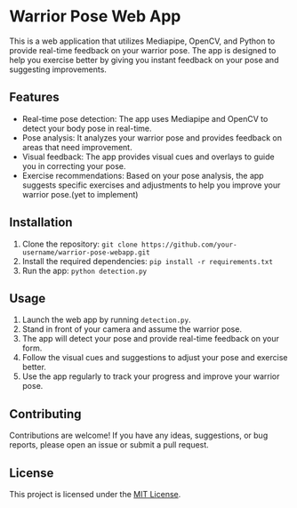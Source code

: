# Warrior Pose Web App

This is a web application that utilizes Mediapipe, OpenCV, and Python to provide real-time feedback on your warrior pose. The app is designed to help you exercise better by giving you instant feedback on your pose and suggesting improvements.

## Features

- Real-time pose detection: The app uses Mediapipe and OpenCV to detect your body pose in real-time.
- Pose analysis: It analyzes your warrior pose and provides feedback on areas that need improvement.
- Visual feedback: The app provides visual cues and overlays to guide you in correcting your pose.
- Exercise recommendations: Based on your pose analysis, the app suggests specific exercises and adjustments to help you improve your warrior pose.(yet to implement)

## Installation

1. Clone the repository: `git clone https://github.com/your-username/warrior-pose-webapp.git`
2. Install the required dependencies: `pip install -r requirements.txt`
3. Run the app: `python detection.py`

## Usage

1. Launch the web app by running `detection.py`.
2. Stand in front of your camera and assume the warrior pose.
3. The app will detect your pose and provide real-time feedback on your form.
4. Follow the visual cues and suggestions to adjust your pose and exercise better.
5. Use the app regularly to track your progress and improve your warrior pose.

## Contributing

Contributions are welcome! If you have any ideas, suggestions, or bug reports, please open an issue or submit a pull request.

## License

This project is licensed under the [MIT License](LICENSE).
